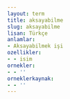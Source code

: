 ```yaml
---
layout: term
title: aksayabilme
slug: aksayabilme
lisan: Türkçe
anlamlar:
- Aksayabilmek işi
ozellikler:
- - isim
ornekler:
- - ''
orneklerkaynak:
- - ''
---
```

